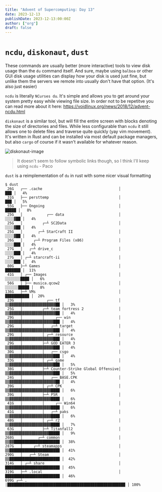 ```yaml
---
title: "Advent of Supercomputing: Day 13"
date: 2023-12-13
publishDate: 2023-12-13:00:00Z
author: ["org"]
draft: false
---
```


# `ncdu`, `diskonaut`, `dust`

These commands are usually better (more interactive) tools to view disk usage than the `du` command itself. And sure, maybe using `balboa` or other GUI disk usage utilities can display how your disk is used just fine, but unlike them the servers we remote into usually don't have that option. (It's also just easier)

`ncdu` is literally `NCurses du`. It's simple and allows you to get around your system pretty easy while viewing file size. In order not to be repetitve you can read more about it here:
https://voidlinux.org/news/2018/12/advent-ncdu.html


`diskonaut` is a similar tool, but will fill the entire screen with blocks denoting the size of directories and files. While less configurable than `ncdu` it still allows one to delete files and traverse quite quickly (yay vim movement). It's written in Rust and can be installed via most default package managers, but also `cargo` of course if it wasn't available for whatever reason.

![diskonaut-image](/post-media/advent-2-diskonaut.png)

> It doesn't seem to follow symbolic links though, so I think I'll keep using `ncdu` - Paco


`dust` is a reimplementation of `du` in rust with some nicer visual formatting
```
$ dust
 26G   ┌── .cache                                   │                                                   ███ │   4%
 31G   ├── persttemp                                │                                                   ███ │   5%
 55G   ├── Ongoing                                  │                                                 █████ │   8%
 25G   │           ┌── data                         │                                               ░░░░▓██ │   4%
 25G   │         ┌─┴ SC2Data                        │                                               ░░░░▓██ │   4%
 25G   │       ┌─┴ StarCraft II                     │                                               ░░░░▓██ │   4%
 26G   │     ┌─┴ Program Files (x86)                │                                               ░░░░███ │   4%
 27G   │   ┌─┴ drive_c                              │                                               ░░░░███ │   4%
 27G   │ ┌─┴ starcraft-ii                           │                                               ░░░░███ │   4%
 80G   ├─┴ Games                                    │                                               ███████ │  11%
 41G   │ ┌── Images                                 │                                           ░░░░░░░████ │   6%
 56G   │ ├── musica.qcow2                           │                                           ░░░░░░█████ │   8%
136G   ├─┴ VMs                                      │                                           ███████████ │  20%
 23G   │           ┌── tf                           │                             ▒▒▓▓▓▓▓▓▓▓▓▓▓▓▓▓▓▓▓▓▓▓▓██ │   3%
 25G   │         ┌─┴ team fortress 2                │                             ▒▒▓▓▓▓▓▓▓▓▓▓▓▓▓▓▓▓▓▓▓▓▓██ │   4%
 29G   │         │     ┌── win                      │                             ▒▒▓▓▓▓▓▓▓▓▓▓▓▓▓▓▓▓▓▓▓▓███ │   4%
 29G   │         │   ┌─┴ target                     │                             ▒▒▓▓▓▓▓▓▓▓▓▓▓▓▓▓▓▓▓▓▓▓███ │   4%
 29G   │         │ ┌─┴ resource                     │                             ▒▒▓▓▓▓▓▓▓▓▓▓▓▓▓▓▓▓▓▓▓▓███ │   4%
 29G   │         ├─┴ GOD EATER 3                    │                             ▒▒▓▓▓▓▓▓▓▓▓▓▓▓▓▓▓▓▓▓▓▓███ │   4%
 30G   │         │   ┌── csgo                       │                             ▒▒▓▓▓▓▓▓▓▓▓▓▓▓▓▓▓▓▓▓▓▓███ │   4%
 33G   │         │ ┌─┴ game                         │                             ▒▒▓▓▓▓▓▓▓▓▓▓▓▓▓▓▓▓▓▓▓▓███ │   5%
 38G   │         ├─┴ Counter-Strike Global Offensive│                             ▒▒▓▓▓▓▓▓▓▓▓▓▓▓▓▓▓▓▓▓▓▓███ │   5%
 24G   │         │   ┌── BASE.CPK                   │                             ▒▒▓▓▓▓▓▓▓▓▓▓▓▓▓▓▓▓▓▓▓▓▓██ │   4%
 39G   │         │ ┌─┴ CPK                          │                             ▒▒▓▓▓▓▓▓▓▓▓▓▓▓▓▓▓▓▓▓▓████ │   6%
 39G   │         ├─┴ P5R                            │                             ▒▒▓▓▓▓▓▓▓▓▓▓▓▓▓▓▓▓▓▓▓████ │   6%
 41G   │         │     ┌── Win64                    │                             ▒▒▓▓▓▓▓▓▓▓▓▓▓▓▓▓▓▓▓▓▓████ │   6%
 41G   │         │   ┌─┴ paks                       │                             ▒▒▓▓▓▓▓▓▓▓▓▓▓▓▓▓▓▓▓▓▓████ │   6%
 48G   │         │ ┌─┴ r2                           │                             ▒▒▓▓▓▓▓▓▓▓▓▓▓▓▓▓▓▓▓▓▓████ │   7%
 63G   │         ├─┴ Titanfall2                     │                             ▒▒▓▓▓▓▓▓▓▓▓▓▓▓▓▓▓▓▓▓█████ │   9%
268G   │       ┌─┴ common                           │                             ▒▒▓▓█████████████████████ │  38%
287G   │     ┌─┴ steamapps                          │                             ▒▒███████████████████████ │  41%
290G   │   ┌─┴ Steam                                │                             ▒▒███████████████████████ │  42%
314G   │ ┌─┴ share                                  │                             █████████████████████████ │  45%
319G   ├─┴ .local                                   │                             █████████████████████████ │  46%
699G ┌─┴ .                                          │██████████████████████████████████████████████████████ │ 100%
```
